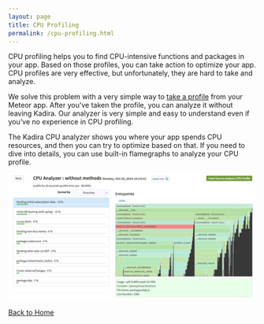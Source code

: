 ```yaml
---
layout: page
title: CPU Profiling
permalink: /cpu-profiling.html
---
```



CPU profiling helps you to find CPU-intensive functions and packages in your app. Based on those profiles, you can take action to optimize your app. CPU profiles are very effective, but unfortunately, they are hard to take and analyze. 

We solve this problem with a very simple way to [take a profile](academy/meteor-cpu-profiling/) from your Meteor app. After you’ve taken the profile, you can analyze it without leaving Kadira. Our analyzer is very simple and easy to understand even if you’ve no experience in CPU profiling.

The Kadira CPU analyzer shows you where your app spends CPU resources, and then you can try to optimize based on that. If you need to dive into details,  you can use built-in flamegraphs to analyze your CPU profile.

![CPU analyzer](images/screenshots/cpu-analyzer.png)

[Back to Home](/#features)


